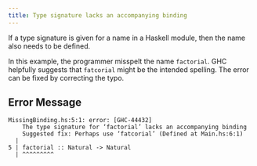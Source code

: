 ```yaml
---
title: Type signature lacks an accompanying binding
---
```


If a type signature is given for a name in a Haskell module, then the name also needs to be defined.

In this example, the programmer misspelt the name `factorial`.
GHC helpfully suggests that `fatcorial` might be the intended spelling.
The error can be fixed by correcting the typo.

## Error Message

```
MissingBinding.hs:5:1: error: [GHC-44432]
    The type signature for ‘factorial’ lacks an accompanying binding
    Suggested fix: Perhaps use ‘fatcorial’ (Defined at Main.hs:6:1)
  |
5 | factorial :: Natural -> Natural
  | ^^^^^^^^^
```
